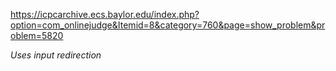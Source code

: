 https://icpcarchive.ecs.baylor.edu/index.php?option=com_onlinejudge&Itemid=8&category=760&page=show_problem&problem=5820

<i>Uses input redirection</i>
